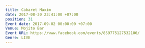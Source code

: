 ```yaml
---
title: Cabaret Maxim
date: 2017-08-30 23:41:00 +07:00
position: 31
Event date: 2017-09-02 00:00:00 +07:00
Venue: Mojito Bar
Event URL: https://www.facebook.com/events/859775127532106/
Genre: LIVE
---
```


